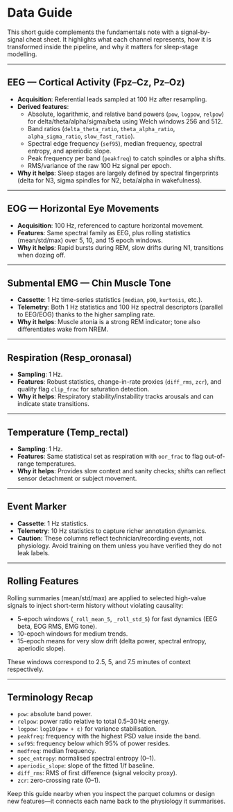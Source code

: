 # Data Guide

This short guide complements the fundamentals note with a signal-by-signal cheat sheet. It highlights what each channel represents, how it is transformed inside the pipeline, and why it matters for sleep-stage modelling.

---

## EEG — Cortical Activity (Fpz–Cz, Pz–Oz)

- **Acquisition**: Referential leads sampled at 100 Hz after resampling.
- **Derived features**:
  - Absolute, logarithmic, and relative band powers (`pow`, `logpow`, `relpow`) for delta/theta/alpha/sigma/beta using Welch windows 256 and 512.
  - Band ratios (`delta_theta_ratio`, `theta_alpha_ratio`, `alpha_sigma_ratio`, `slow_fast_ratio`).
  - Spectral edge frequency (`sef95`), median frequency, spectral entropy, and aperiodic slope.
  - Peak frequency per band (`peakfreq`) to catch spindles or alpha shifts.
  - RMS/variance of the raw 100 Hz signal per epoch.
- **Why it helps**: Sleep stages are largely defined by spectral fingerprints (delta for N3, sigma spindles for N2, beta/alpha in wakefulness).

---

## EOG — Horizontal Eye Movements

- **Acquisition**: 100 Hz, referenced to capture horizontal movement.
- **Features**: Same spectral family as EEG, plus rolling statistics (mean/std/max) over 5, 10, and 15 epoch windows.
- **Why it helps**: Rapid bursts during REM, slow drifts during N1, transitions when dozing off.

---

## Submental EMG — Chin Muscle Tone

- **Cassette**: 1 Hz time-series statistics (`median`, `p90`, `kurtosis`, etc.).
- **Telemetry**: Both 1 Hz statistics and 100 Hz spectral descriptors (parallel to EEG/EOG) thanks to the higher sampling rate.
- **Why it helps**: Muscle atonia is a strong REM indicator; tone also differentiates wake from NREM.

---

## Respiration (Resp_oronasal)

- **Sampling**: 1 Hz.
- **Features**: Robust statistics, change-in-rate proxies (`diff_rms`, `zcr`), and quality flag `clip_frac` for saturation detection.
- **Why it helps**: Respiratory stability/instability tracks arousals and can indicate state transitions.

---

## Temperature (Temp_rectal)

- **Sampling**: 1 Hz.
- **Features**: Same statistical set as respiration with `oor_frac` to flag out-of-range temperatures.
- **Why it helps**: Provides slow context and sanity checks; shifts can reflect sensor detachment or subject movement.

---

## Event Marker

- **Cassette**: 1 Hz statistics.
- **Telemetry**: 10 Hz statistics to capture richer annotation dynamics.
- **Caution**: These columns reflect technician/recording events, not physiology. Avoid training on them unless you have verified they do not leak labels.

---

## Rolling Features

Rolling summaries (mean/std/max) are applied to selected high-value signals to inject short-term history without violating causality:

- 5-epoch windows (`_roll_mean_5`, `_roll_std_5`) for fast dynamics (EEG beta, EOG RMS, EMG tone).
- 10-epoch windows for medium trends.
- 15-epoch means for very slow drift (delta power, spectral entropy, aperiodic slope).

These windows correspond to 2.5, 5, and 7.5 minutes of context respectively.

---

## Terminology Recap

- `pow`: absolute band power.
- `relpow`: power ratio relative to total 0.5–30 Hz energy.
- `logpow`: `log10(pow + ε)` for variance stabilisation.
- `peakfreq`: frequency with the highest PSD value inside the band.
- `sef95`: frequency below which 95% of power resides.
- `medfreq`: median frequency.
- `spec_entropy`: normalised spectral entropy (0–1).
- `aperiodic_slope`: slope of the fitted 1/f baseline.
- `diff_rms`: RMS of first difference (signal velocity proxy).
- `zcr`: zero-crossing rate (0–1).

Keep this guide nearby when you inspect the parquet columns or design new features—it connects each name back to the physiology it summarises.
